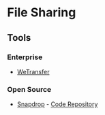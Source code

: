 # File Sharing

## Tools

### Enterprise

- [WeTransfer](https://wetransfer.com)

### Open Source

- [Snapdrop](https://snapdrop.net/) - [Code Repository](https://github.com/RobinLinus/snapdrop)

<!--
https://github.com/stonith404/pingvin-share
-->
